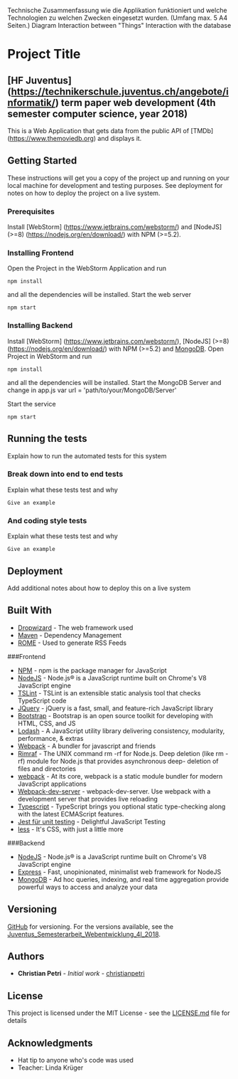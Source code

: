 Technische Zusammenfassung wie die Applikation funktioniert und welche Technologien zu welchen Zwecken eingesetzt wurden. (Umfang max. 5 A4 Seiten.)
Diagram
    Interaction between "Things"
    Interaction with the database

# Project Title
## [HF Juventus] (https://technikerschule.juventus.ch/angebote/informatik/) term paper web development (4th semester computer science, year 2018)
This is a Web Application that gets data from the public API of [TMDb] (https://www.themoviedb.org) and displays it.

## Getting Started

These instructions will get you a copy of the project up and running on your local machine for development and testing purposes. See deployment for notes on how to deploy the project on a live system.

### Prerequisites

Install [WebStorm] (https://www.jetbrains.com/webstorm/) and [NodeJS] \(>=8\) (https://nodejs.org/en/download/) with NPM (>=5.2).

### Installing Frontend

Open the Project in the WebStorm Application and run

```
npm install
```

and all the dependencies will be installed.
Start the web server
```
npm start
```

### Installing Backend

Install [WebStorm] (https://www.jetbrains.com/webstorm/), [NodeJS] \(>=8\) (https://nodejs.org/en/download/) with NPM (>=5.2) and [MongoDB](https://www.mongodb.com/).
Open Project in WebStorm and run

```
npm install
```
and all the dependencies will be installed. Start the MongoDB Server and change in app.js var url = 'path/to/your/MongoDB/Server'

Start the service
```
npm start
```

## Running the tests

Explain how to run the automated tests for this system

### Break down into end to end tests

Explain what these tests test and why

```
Give an example
```

### And coding style tests

Explain what these tests test and why

```
Give an example
```

## Deployment

Add additional notes about how to deploy this on a live system

## Built With

* [Dropwizard](http://www.dropwizard.io/1.0.2/docs/) - The web framework used
* [Maven](https://maven.apache.org/) - Dependency Management
* [ROME](https://rometools.github.io/rome/) - Used to generate RSS Feeds

###Frontend
* [NPM](https://www.npmjs.com/) - npm is the package manager for JavaScript
* [NodeJS](https://nodejs.org/en/) - Node.js® is a JavaScript runtime built on Chrome's V8 JavaScript engine
* [TSLint](https://palantir.github.io/tslint/) - TSLint is an extensible static analysis tool that checks TypeScript code
* [JQuery](http://jquery.com/) - jQuery is a fast, small, and feature-rich JavaScript library
* [Bootstrap](https://getbootstrap.com/) - Bootstrap is an open source toolkit for developing with HTML, CSS, and JS
* [Lodash](https://lodash.com/) - A JavaScript utility library delivering consistency, modularity, performance, & extras
* [Webpack](https://github.com/webpack/webpack) - A bundler for javascript and friends
* [Rimraf](https://www.npmjs.com/package/rimraf) -  The UNIX command rm -rf for Node.js. Deep deletion (like rm -rf) module for Node.js that provides asynchronous deep- deletion of files and directories
* [webpack](https://webpack.js.org/) - At its core, webpack is a static module bundler for modern JavaScript applications
* [Webpack-dev-server](https://github.com/webpack/webpack-dev-server) - webpack-dev-server. Use webpack with a development server that provides live reloading
* [Typescript](https://www.typescriptlang.org/) - TypeScript brings you optional static type-checking along with the latest ECMAScript features.
* [Jest für unit testing](https://facebook.github.io/jest/) - Delightful JavaScript Testing
* [less](http://lesscss.org/) - It's CSS, with just a little more

###Backend
* [NodeJS](https://nodejs.org/en/) - Node.js® is a JavaScript runtime built on Chrome's V8 JavaScript engine
* [Express](http://expressjs.com/de/) - Fast, unopinionated, minimalist web framework for NodeJS
* [MongoDB](https://www.mongodb.com/) - Ad hoc queries, indexing, and real time aggregation provide powerful ways to access and analyze your data

## Versioning

[GitHub](http://github.com) for versioning. For the versions available, see the [Juventus_Semesterarbeit_Webentwicklung_4I_2018](https://github.com/christianpetri/Juventus_Semesterarbeit_Webentwicklung_4I_2018).

## Authors

* **Christian Petri** - *Initial work* - [christianpetri](https://github.com/christianpetri/)

## License

This project is licensed under the MIT License - see the [LICENSE.md](LICENSE.md) file for details

## Acknowledgments

* Hat tip to anyone who's code was used
* Teacher: Linda Krüger
